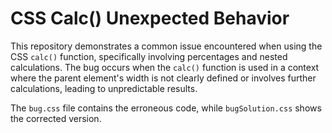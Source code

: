 # CSS Calc() Unexpected Behavior

This repository demonstrates a common issue encountered when using the CSS `calc()` function, specifically involving percentages and nested calculations.  The bug occurs when the `calc()` function is used in a context where the parent element's width is not clearly defined or involves further calculations, leading to unpredictable results.

The `bug.css` file contains the erroneous code, while `bugSolution.css` shows the corrected version.